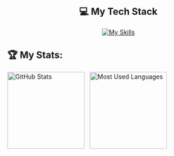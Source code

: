 <div align="center">
  
  ## 💻 My Tech Stack
  
  [![My Skills](https://skillicons.dev/icons?i=ts,html,css,react,nodejs,vite,aws,docker,py)](https://skillicons.dev)
  
</div>

## 🏆 My Stats:

<p>
    <img height=175 alt="GitHub Stats" src="https://github-readme-stats.vercel.app/api?username=r-ram95&show_icons=true&count_private=true&theme=dark" />&nbsp;&nbsp;
    <img height=175 alt="Most Used Languages" src="https://github-readme-stats.vercel.app/api/top-langs/?username=r-ram95&layout=compact&theme=dark" />&nbsp;&nbsp;
</p>
